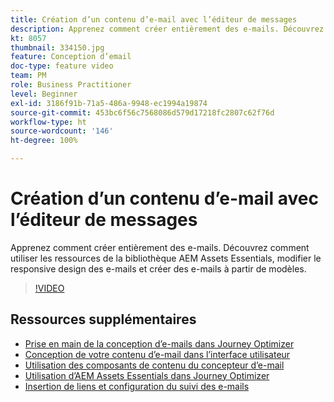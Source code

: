 ```yaml
---
title: Création d’un contenu d’e-mail avec l’éditeur de messages
description: Apprenez comment créer entièrement des e-mails. Découvrez comment utiliser les ressources de la bibliothèque AEM Assets Essentials, modifier le responsive design des e-mails et créer des e-mails à partir de modèles.
kt: 8057
thumbnail: 334150.jpg
feature: Conception d’email
doc-type: feature video
team: PM
role: Business Practitioner
level: Beginner
exl-id: 3186f91b-71a5-486a-9948-ec1994a19874
source-git-commit: 453bc6f56c7568086d579d17218fc2807c62f76d
workflow-type: ht
source-wordcount: '146'
ht-degree: 100%

---
```


# Création d’un contenu d’e-mail avec l’éditeur de messages

Apprenez comment créer entièrement des e-mails. Découvrez comment utiliser les ressources de la bibliothèque AEM Assets Essentials, modifier le responsive design des e-mails et créer des e-mails à partir de modèles.

>[!VIDEO](https://video.tv.adobe.com/v/334150?quality=12)

## Ressources supplémentaires

* [Prise en main de la conception d’e-mails dans Journey Optimizer](https://experienceleague.adobe.com/docs/journey-optimizer/using/create-messages/email-designer/design-emails.html?lang=fr)
* [Conception de votre contenu d’e-mail dans l’interface utilisateur](https://experienceleague.adobe.com/docs/journey-optimizer/using/create-messages/email-designer/create-email-content.html?lang=fr)
* [Utilisation des composants de contenu du concepteur d’e-mail](https://experienceleague.adobe.com/docs/journey-optimizer/using/create-messages/email-designer/content-components.html?lang=fr)
* [Utilisation d’AEM Assets Essentials dans Journey Optimizer](https://experienceleague.adobe.com/docs/journey-optimizer/using/create-messages/assets-essentials.html?lang=fr)
* [Insertion de liens et configuration du suivi des e-mails](https://experienceleague.adobe.com/docs/journey-optimizer/using/reporting/message-tracking.html?lang=fr)
